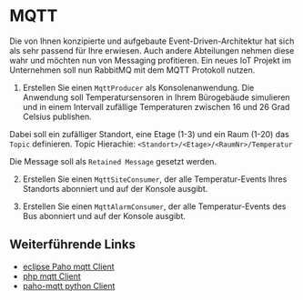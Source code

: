# MQTT

Die von Ihnen konzipierte und aufgebaute Event-Driven-Architektur hat sich als sehr passend für Ihre erwiesen. Auch andere Abteilungen nehmen diese wahr und möchten nun von Messaging profitieren. Ein neues IoT Projekt im Unternehmen soll nun RabbitMQ mit dem MQTT Protokoll nutzen.

1. Erstellen Sie einen `MqttProducer` als Konsolenanwendung. Die Anwendung soll Temperatursensoren in Ihrem Bürogebäude simulieren und in einem Intervall zufällige Temperaturen zwischen 16 und 26 Grad Celsius publishen.

  Dabei soll ein zufälliger Standort, eine Etage (1-3) und ein Raum (1-20) das `Topic` definieren. Topic Hierachie: `<Standort>/<Etage>/<RaumNr>/Temperatur`

  Die Message soll als `Retained Message` gesetzt werden.

2. Erstellen Sie einen `MqttSiteConsumer`, der alle Temperatur-Events Ihres Standorts abonniert und auf der Konsole ausgibt.

3. Erstellen Sie einen `MqttAlarmConsumer`, der alle Temperatur-Events des Bus abonniert und auf der Konsole ausgibt.

## Weiterführende Links
- [eclipse Paho mqtt Client](http://www.eclipse.org/paho/)
- [php mqtt Client](https://github.com/bluerhinos/phpMQTT)
- [paho-mqtt python Client](https://pypi.python.org/pypi/paho-mqtt/1.2)

